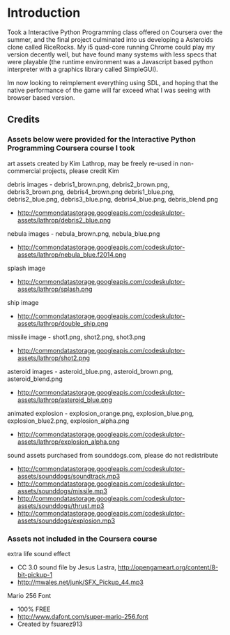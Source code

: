 # Introduction #

Took a Interactive Python Programming class offered on Coursera over the summer, and the final 
project culminated into us developing a Asteroids clone called RiceRocks.  My i5 quad-core
running Chrome could play my version decently well, but have found many systems with less
specs that were playable (the runtime environment was a Javascript based python interpreter
with a graphics library called SimpleGUI).

Im now looking to reimplement everything using SDL, and hoping that the native performance
of the game will far exceed what I was seeing with browser based version.

## Credits ##

### Assets below were provided for the Interactive Python Programming Coursera course I took ###

art assets created by Kim Lathrop, may be freely re-used in non-commercial projects, please credit Kim
    
debris images - debris1_brown.png, debris2_brown.png, debris3_brown.png, debris4_brown.png
                debris1_blue.png, debris2_blue.png, debris3_blue.png, debris4_blue.png, debris_blend.png

* http://commondatastorage.googleapis.com/codeskulptor-assets/lathrop/debris2_blue.png



nebula images - nebula_brown.png, nebula_blue.png
 * http://commondatastorage.googleapis.com/codeskulptor-assets/lathrop/nebula_blue.f2014.png

splash image
* http://commondatastorage.googleapis.com/codeskulptor-assets/lathrop/splash.png

ship image
* http://commondatastorage.googleapis.com/codeskulptor-assets/lathrop/double_ship.png

missile image - shot1.png, shot2.png, shot3.png
* http://commondatastorage.googleapis.com/codeskulptor-assets/lathrop/shot2.png

asteroid images - asteroid_blue.png, asteroid_brown.png, asteroid_blend.png
* http://commondatastorage.googleapis.com/codeskulptor-assets/lathrop/asteroid_blue.png

animated explosion - explosion_orange.png, explosion_blue.png, explosion_blue2.png, explosion_alpha.png
* http://commondatastorage.googleapis.com/codeskulptor-assets/lathrop/explosion_alpha.png

sound assets purchased from sounddogs.com, please do not redistribute
* http://commondatastorage.googleapis.com/codeskulptor-assets/sounddogs/soundtrack.mp3
* http://commondatastorage.googleapis.com/codeskulptor-assets/sounddogs/missile.mp3
* http://commondatastorage.googleapis.com/codeskulptor-assets/sounddogs/thrust.mp3
* http://commondatastorage.googleapis.com/codeskulptor-assets/sounddogs/explosion.mp3

### Assets not included in the Coursera course ###

extra life sound effect
* CC 3.0 sound file by Jesus Lastra, http://opengameart.org/content/8-bit-pickup-1
* http://mwales.net/junk/SFX_Pickup_44.mp3

Mario 256 Font
* 100% FREE
* http://www.dafont.com/super-mario-256.font
* Created by fsuarez913

